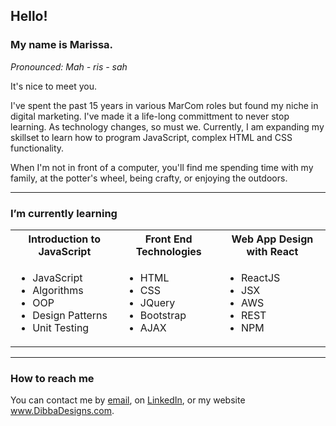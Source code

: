 <h2>Hello!</h2>
<h3>My name is Marissa. </h3>
    <em>Pronounced: Mah - ris - sah</em></p>
    <p>It's nice to meet you.</p>

<p>I've spent the past 15 years in various MarCom roles but found my niche in digital marketing. I've made it a life-long committment to never stop learning. As technology changes, so must we. Currently, I am expanding my skillset to learn how to program JavaScript, complex HTML and CSS functionality.</p>
<p>When I'm not in front of a computer, you'll find me spending time with my family, at the potter's wheel, being crafty, or enjoying the outdoors.</p>
<hr>
<h3>I’m currently learning</h3> 
<table><tbody>
    <tr>
        <th>Introduction to JavaScript</th>
        <th>Front End Technologies</th>
        <th>Web App Design with React</th>
    </tr>
    <tr>
        <td>
    <ul><li>JavaScript</li>
        <li>Algorithms</li>
        <li>OOP</li>
        <li>Design Patterns</li>
        <li>Unit Testing</li></ul></td>
        <td>
        <ul><li>HTML</li>
            <li>CSS</li>
            <li>JQuery</li>
            <li>Bootstrap</li>
            <li>AJAX</li></ul></td>
            <td>
        <ul><li>ReactJS</li>
        <li>JSX</li>
        <li>AWS</li>
        <li>REST</li>
            <li>NPM</li></ul></td></tr></tbody></table>
<hr> 
<h3>How to reach me</h3>
<p>You can contact me by <a href="mailto:marissa_dibba@yahoo.com">email</a>, on <a href="https://www.linkedin.com/in/marissadibba/" target="_blank">LinkedIn</a>, or my website <a href="https://dibbadesigns.com" target="_blank">www.DibbaDesigns.com</a>.</p></div>

<!---
Rissa-Jallow/Rissa-Jallow is a ✨ special ✨ repository because its `README.md` (this file) appears on your GitHub profile.
You can click the Preview link to take a look at your changes.
--->
